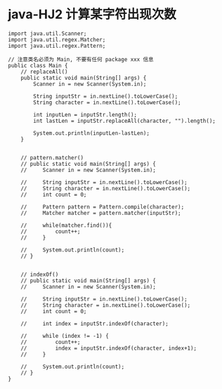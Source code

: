 # java-HJ2 计算某字符出现次数


    import java.util.Scanner;
    import java.util.regex.Matcher;
    import java.util.regex.Pattern;
    
    // 注意类名必须为 Main, 不要有任何 package xxx 信息
    public class Main {
        // replaceAll()
        public static void main(String[] args) {
            Scanner in = new Scanner(System.in);
    
            String inputStr = in.nextLine().toLowerCase();
            String character = in.nextLine().toLowerCase();
    
            int inputLen = inputStr.length();
            int lastLen = inputStr.replaceAll(character, "").length();
    
            System.out.println(inputLen-lastLen);
        }
    
    
        // pattern.matcher()
        // public static void main(String[] args) {
        //     Scanner in = new Scanner(System.in);
    
        //     String inputStr = in.nextLine().toLowerCase();
        //     String character = in.nextLine().toLowerCase();
        //     int count = 0;
    
        //     Pattern pattern = Pattern.compile(character);
        //     Matcher matcher = pattern.matcher(inputStr);
    
        //     while(matcher.find()){
        //         count++;
        //     }
    
        //     System.out.println(count);
        // }
    
    
        // indexOf()
        // public static void main(String[] args) {
        //     Scanner in = new Scanner(System.in);
    
        //     String inputStr = in.nextLine().toLowerCase();
        //     String character = in.nextLine().toLowerCase();
        //     int count = 0;
    
        //     int index = inputStr.indexOf(character);
    
        //     while (index != -1) {
        //         count++;
        //         index = inputStr.indexOf(character, index+1);
        //     }
    
        //     System.out.println(count);
        // }
    }

  

